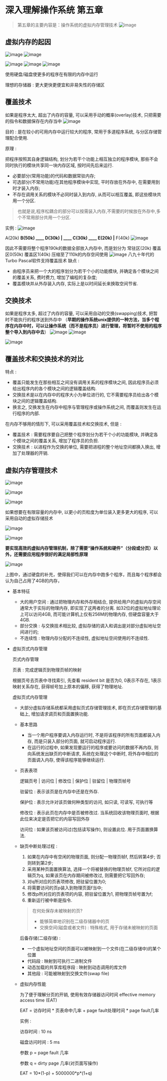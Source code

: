 # 深入理解操作系统 第五章

>   第五章的主要内容是：操作系统的虚拟内存管理技术
![image](https://github.com/renjiahui10/OperatingSystemInDepth/assets/114166264/53d53a7f-09b8-4715-bc97-0c41c96f7ae1)


## 虚拟内存的起因
![image](https://github.com/renjiahui10/OperatingSystemInDepth/assets/114166264/0fd552c9-ff31-4a49-a61c-30e582abf21f)
![image](https://github.com/renjiahui10/OperatingSystemInDepth/assets/114166264/6e0ddafc-3d82-49f5-aefd-293a97196857)

![image](https://github.com/renjiahui10/OperatingSystemInDepth/assets/114166264/33b9e410-f089-4040-84c9-31a43a5a7536)
![image](https://github.com/renjiahui10/OperatingSystemInDepth/assets/114166264/8a0d7db9-62b6-44ed-9965-0dafb6b19dcd)
![image](https://github.com/renjiahui10/OperatingSystemInDepth/assets/114166264/3d7ea014-3812-40fd-9c4b-81fed84088aa)

使用硬盘/磁盘使更多的程序在有限的内存中运行

理想的存储器 : 更大更快更便宜和非易失性的存储区

## 覆盖技术

如果是程序太大, 超出了内存的容量, 可以采用手动的概率(overlay)技术, 只把需要的指令和数据保存在内存当中
![image](https://github.com/renjiahui10/OperatingSystemInDepth/assets/114166264/f474454a-7de5-43ee-887a-fab86675318b)


目的 : 是在较小的可用内存中运行较大的程序, 常用于多道程序系统, 与分区存储管理配合使用.

原理 :

把程序按照其自身逻辑结构, 划分为若干个功能上相互独立的程序模块, 那些不会同时执行的模块共享同一块内存区域, 按时间先后来运行.

-   必要部分(常用功能)的代码和数据常驻内存;
-   可选部分(不常用功能)在其他程序模块中实现, 平时存放在外存中, 在需要用到时才装入内存;
-   不存在调用关系的模块不必同时装入到内存, 从而可以相互覆盖, 即这些模块共用一个分区.

>   也就是说,程序松耦合的部分可以按需装入内存,不需要的时候放在外存中,多个不常用部分共用一个分区.

实例 :
![image](https://github.com/renjiahui10/OperatingSystemInDepth/assets/114166264/5855e2b5-3a65-4bf3-9e98-c39fb31404f1)

A(20k) ____B(50k) ____ D(30k)
        | ____ C(30k) ____ E(20k)
                             |____ F(40k)
![image](https://github.com/renjiahui10/OperatingSystemInDepth/assets/114166264/4a46a69d-ccd0-4f57-bb52-a8a429624716)

因此不需要将整个程序190k的数据全部放入内存中, 而是划分为 常驻区(20k) 覆盖区0(50k) 覆盖区1(40k) 压缩至了110k的内存空间使用
![image](https://github.com/renjiahui10/OperatingSystemInDepth/assets/114166264/e9939c4b-09ee-4a78-be5f-a6a7169ac950)
八九十年代的Turbo Pascal软件支持覆盖技术
缺点 :

-   由程序员来把一个大的程序划分为若干个小的功能模块, 并确定各个模块之间的覆盖关系, 费时费力, 增加了编程的复杂度;
-   覆盖模块并从外存装入内存, 实际上是以时间延长来换取空间节省.

## 交换技术

如果是程序太多, 超过了内存的容量, 可以采用自动的交换(swapping)技术, 把暂时不能执行的程序送到外存中
（**早期的操作系统unix提供的一种方法，当多个程序在内存中时，可以让操作系统（而不是程序员）进行管理，将暂时不使用的程序整个导入到内存中去**）
![image](https://github.com/renjiahui10/OperatingSystemInDepth/assets/114166264/a95332e7-33ba-4906-8960-1a55069ba7ee)
![image](https://github.com/renjiahui10/OperatingSystemInDepth/assets/114166264/24938c65-1d48-4f49-acf7-5f1ee5dd7a30)

![image](https://github.com/renjiahui10/OperatingSystemInDepth/assets/114166264/801a596f-3b6b-49ba-8385-13d0063f6de3)

## 覆盖技术和交换技术的对比

特点 :

-   覆盖只能发生在那些相互之间没有调用关系的程序模块之间, 因此程序员必须给出程序内的各个模块之间的逻辑覆盖结构.
-   交换技术是以在内存中的程序大小为单位进行的, 它不需要程序员给出各个模块之间的逻辑覆盖结构.
-   换言之, 交换发生在内存中程序与管理程序或操作系统之间, 而覆盖则发生在运行程序的内部.

在内存不够用的情形下, 可以采用覆盖技术和交换技术, 但是 :

-   覆盖技术 : 需要程序要自己把整个程序划分为若干个小的功能模块, 并确定各个模块之间的覆盖关系, 增加了程序员的负担.
-   交换技术 : 以进程作为交换的单位, 需要把进程的整个地址空间都换入换出, 增加了处理器的开销.

## 虚拟内存管理技术

![image](https://github.com/renjiahui10/OperatingSystemInDepth/assets/114166264/f8b54e68-a125-4bc2-be33-3ad6543e5451)


![image](https://github.com/renjiahui10/OperatingSystemInDepth/assets/114166264/4a70fe8b-244f-4e23-9a6d-a4444548c91d)

![image](https://github.com/renjiahui10/OperatingSystemInDepth/assets/114166264/0d9e296f-89f2-435f-ac21-f4bbdea521c5)

如果想要在有限容量的内存中, 以更小的页粒度为单位装入更多更大的程序, 可以采用自动的虚拟存储技术


![image](https://github.com/renjiahui10/OperatingSystemInDepth/assets/114166264/42e4ebe9-5973-400c-8459-4be986985041)

![image](https://github.com/renjiahui10/OperatingSystemInDepth/assets/114166264/a169584d-1145-4dda-b1f8-ea2e412f460a)

**要实现高效的虚拟内存管理机制，除了需要“操作系统和硬件”（分段或分页）以外，还需要应用程序很好的满足局部性原理**



![image](https://github.com/renjiahui10/OperatingSystemInDepth/assets/114166264/bf8fbbbd-f414-495c-ba95-f803a91486ce)

上图中，通过硬盘的补充，使得我们可以在内存中跑多个程序，而且每个程序都会认为自己占用了4GB的内存，



-   基本特征

    -   大的用户空间 : 通过把物理内存和外存相结合, 提供给用户的虚拟内存空间通常大于实际的物理内存, 即实现了这两者的分离. 如32位的虚拟地址理论上可以访问4GB, 而可能计算机上仅有256M的物理内存, 但硬盘容量大于4GB.
    -   部分交换 : 与交换技术相比较, 虚拟存储的调入和调出是对部分虚拟地址空间进行的;
    -   不连续性 : 物理内存分配的不连续性, 虚拟地址空间使用的不连续性.

-   虚拟页式内存管理

    页式内存管理

    页表 : 完成逻辑页到物理页帧的映射

    根据页号去页表中寻找索引, 先查看 resident bit 是否为0, 0表示不存在, 1表示映射关系存在, 获得帧号加上原本的偏移, 获得了物理地址.

    虚拟页式内存管理

    -   大部分虚拟存储系统都采用虚拟页式存储管理技术, 即在页式存储管理的基础上, 增加请求调页和页面置换功能.

    -   基本思路

        -   当一个用户程序要调入内存运行时, 不是将该程序的所有页面都装入内存, 而是只装入部分的页面, 就可启动程序运行.
        -   在运行的过程中, 如果发现要运行的程序或要访问的数据不再内存, 则向系统发出缺页的中断请求, 系统在处理这个中断时, 将外存中相应的页面调入内存, 使得该程序能够继续运行.

    -   页表表项

        逻辑页号 | 访问位 | 修改位 | 保护位 | 驻留位 | 物理页帧号

        驻留位 : 表示该页是在内存中还是在外存.

        保护位 : 表示允许对该页做何种类型的访问, 如只读, 可读写, 可执行等

        修改位 : 表示此页在内存中是否被修改过. 当系统回收该物理页面时, 根据此位来决定是否把它的内容写回外存

        访问位 : 如果该页被访问过(包括读写操作), 则设置此位. 用于页面置换算法.

    -   缺页中断处理过程 :

        1.  如果在内存中有空闲的物理页面, 则分配一物理页帧f, 然后转第4步; 否则转到第2步;
        2.  采用某种页面置换算法, 选择一个将被替换的物理页帧f, 它所对应的逻辑页为q, 如果该页在内存期间被修改过, 则需要把它写回外存;
        3.  对q所对应的页表项修改, 把驻留位置为0;
        4.  将需要访问的页p装入到物理页面f当中;
        5.  修改p所对应的页表项的内容, 把驻留位置为1, 把物理页帧号置为f;
        6.  重新运行被中断是指令.

        >   在何处保存未被映射的页?
        >
        >   -   能够简单地识别在二级存储器中的页
        >   -   交换空间(磁盘或者文件) : 特殊格式, 用于存储未被映射的页面

        后备存储(二级存储) :

        -   一个虚拟地址空间的页面可以被映射到一个文件(在二级存储中)的某个位置
        -   代码段 : 映射到可执行二进制文件
        -   动态加载的共享库程序段 : 映射到动态调用的库文件
        -   其他段 : 可能被映射到交换文件(swap file)

    -   虚拟内存性能

        为了便于理解分页的开销, 使用有效存储器访问时间 effective memory access time (EAT)

        EAT = 访存时间 * 页表命中几率 + page fault处理时间 * page fault几率

        实例 :

        访存时间 : 10 ns

        磁盘访问时间 : 5 ms

        参数 p  = page fault 几率

        参数 q = dirty page 几率(对页面写操作)

        EAT = 10\*(1-p) + 5000000\*p\*(1+q)

